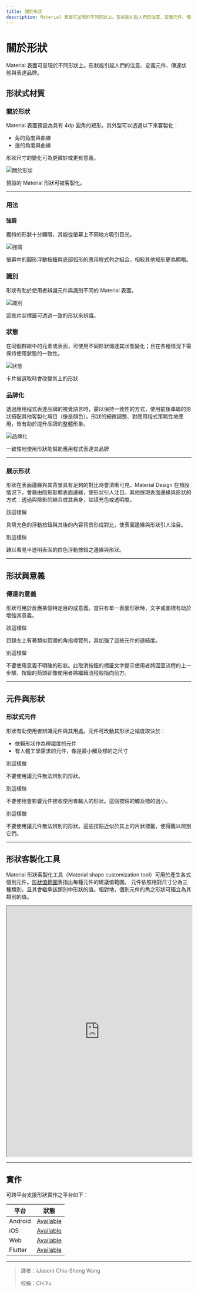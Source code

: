 ```yaml
---
title: 關於形狀
description: Material 表面可呈現於不同形狀上。形狀能引起人們的注意、定義元件、傳達狀態與表達品牌。
---
```

<!-- markdownlint-disable MD024 -->
<!-- markdownlint-disable MD025 -->
<!-- markdownlint-disable MD033 -->

# 關於形狀

Material 表面可呈現於不同形狀上。形狀能引起人們的注意、定義元件、傳達狀態與表達品牌。

## 形狀式材質

### 關於形狀

Material 表面預設為具有 4dp 圓角的矩形。其外型可以透過以下來客製化：

- 角的角度與曲線
- 邊的角度與曲線

形狀尺寸的變化可為更微妙或更有意義。

![關於形狀](https://lh3.googleusercontent.com/1j7-f8r9xWavWajmCX_WwRfG_zUAAzjRv6hEP8DZQFbwsFVuk3YgzJYG6n3yYa6d1eckD7l2hB3p2jq4rnrh7A2_WfnI875sS8Yjbw=w1064-v0)

<p class="annotation">預設的 Material 形狀可被客製化。</p>

---

### 用法

#### 強調

獨特的形狀十分顯眼，其能從螢幕上不同地方吸引目光。

![強調](https://lh3.googleusercontent.com/ujBYvkW-lp562Asx3R0l0Bm4ZLACqIys0JxAYyrr_EUk_lPnAHT7zXbVOeGU9uYM4fFR8pzdM39UDQiAj_h66CL3O9b95P6YB4zG=w1064-v0)

<p class="annotation">螢幕中的圓形浮動按鈕與底部弧形的應用程式列之組合，相較其他矩形更為顯眼。</p>

### 識別

形狀有助於使用者辨識元件與識別不同的 Material 表面。

![識別](https://lh3.googleusercontent.com/5yAZN8-dSSYBgfzOmjzSf2BrwTi-F8tcatRqMD-Mtq6kxqSJDED_G35dMrdLJFrXtUdNwXDM1nQ2O4A2wFiDgTjbk23OtAidga1OOA=w1064-v0)

<p class="annotation">這些片狀標籤可透過一致的形狀來辨識。</p>

### 狀態

在同個群組中的元素或表面，可使用不同形狀傳達其狀態變化；且在各種情況下需保持使用狀態的一致性。

![狀態](https://lh3.googleusercontent.com/V7o891pEgpaV13SgOUExcFqd4cKVM5hS1oiBsSCEcrpFMRDaNj3e4Er-DAcuwtqUVyMvX6PSIGapoZJzaac39Uh7W8sB52eLzThe=w1064-v0)

<p class="annotation">卡片被選取時會改變其上的形狀</p>

### 品牌化

透過應用程式表達品牌的視覺語言時，需以保持一致性的方式，使用前後串聯的形狀搭配其他客製化項目（像是顏色）。形狀的細微調整、對應用程式策略性地應用，皆有助於提升品牌的整體形象。

![品牌化](https://lh3.googleusercontent.com/gFFgjeHh97kuvAru2SdE3n9xt9YfxZo5KEQ9PIvgM4BuPU2CMI-Iaccq4cqalp3tETCXABGSh7oiah76m8ZzJRgIvsP7FuSzgV9g2Q=w1064-v0)

<p class="annotation">一致性地使用形狀能幫助應用程式表達其品牌</p>

---

### 展示形狀

形狀在表面邊緣與其背景具有足夠的對比時會清晰可見。Material Design 在預設情況下，會藉由陰影彰顯表面邊緣，使形狀引人注目。其他展現表面邊緣與形狀的方式：透過與陰影的結合或其自身，如填充色或透明度。

<div class="img-grid">
    <div class="grid-item">
         <img src="https://lh3.googleusercontent.com/XcFNmvUZdGtZk9tg82ZH7M9lzRU9cjhSHhtfY-Z1gyH5uxOULro-nx_8BSSj4amL_1MRnHrAA0_z1TFNu96oXBlOEb9SECTQFJVbu60=w1064-v0" alt="">
        <div class="item-divide divide-gn"></div>
        <div class="item-title title-gn">該這樣做</div>
        <p>具填充色的浮動按鈕與其後的內容背景形成對比，使表面邊緣與形狀引人注目。</p>
    </div>
    <div class="grid-item">
         <img src="https://lh3.googleusercontent.com/lm1ZRVkMHQUM2XPxwNpjaObMvOfXPMvGU-fAtTArBR-yLo_u7vdSHpbq2-J0cXVrytKDThNsEIYlgpZ0raIRwNUQIzr900LK0I55sA=w1064-v0" alt="">
        <div class="item-divide divide-rd"></div>
        <div class="item-title title-rd">別這樣做</div>
        <p>難以看見半透明表面的白色浮動按鈕之邊緣與形狀。</p>
    </div>
</div>

---

## 形狀與意義

### 傳達的意義

形狀可用於反應某個特定目的或意義。當只有單一表面形狀時，文字或圖標有助於增強其意義。

<div class="grid-all">
    <img src="https://lh3.googleusercontent.com/egfyphR9W_lQS3uTPSSfujPJpWMmOqMhzJVRRUKeDV7M6wIOi0gZFkyVDJE-XjsfHkqVZ3he0pOoxMX9UCnVylG13TacfLOL8dz32g=w1064-v0" alt="">
    <div class="item-divide divide-gn"></div>
    <div class="item-title title-gn">該這樣做</div>
    <p class="annotation">目錄左上有著類似箭頭的角指導覽列，其加強了這些元件的連結度。</p>
</div>

<div class="grid-all">
    <img src="https://lh3.googleusercontent.com/aEELQZHqOaruwCffu23AJ06KSrBVAhtkk57gRKjt13vgMBUPCq2KnmO5FilKvyOndpZ6thKsVNb2QuA-7KfbMuFKdSL0WwdTVgTD=w1064-v0" alt="">
    <div class="item-divide divide-rd"></div>
    <div class="item-title title-rd">別這樣做</div>
    <p class="annotation">不要使用意義不明確的形狀。此取消按鈕的標籤文字提示使用者將回至流程的上一步驟，按鈕的箭頭卻像使用者將繼續流程般指向前方。</p>
</div>

---

## 元件與形狀

### 形狀式元件

形狀有助使用者辨識元件與其用處。元件可改動其形狀之幅度取決於：

- 依賴形狀作為辨識度的元件
- 有人體工學需求的元件，像是最小觸及標的之尺寸

<div class="grid-all">
    <img src="https://lh3.googleusercontent.com/lbhyJ6Z9deQmAMV-9AzzdP9sJkN_bUNZR53T0h-lfycp_7jpCITVdMxKCUGVlPRK0ZuKiDjPXavGxaKr5IBat40Hn9kIQfm2K6wM=w1064-v0" alt="">
    <div class="item-divide divide-rd"></div>
    <div class="item-title title-rd">別這樣做</div>
    <p class="annotation">不要使用讓元件無法辨別的形狀。</p>
</div>

<div class="grid-all">
    <img src="https://lh3.googleusercontent.com/35_1hRxKpD01gKZTj_S6n5dLToFuFkbHksrKzZrkBe8M1tuhrU0Uk1mpAbhhKk0x_jcuhjbmR1xPxS0sDtzvSbbZfoBeQ_N5Mh40JQ=w1064-v0" alt="">
    <div class="item-divide divide-rd"></div>
    <div class="item-title title-rd">別這樣做</div>
    <p class="annotation">不要使用會影響元件接收使用者輸入的形狀。這個按鈕的觸及標的過小。</p>
</div>

<div class="grid-all">
    <img src="https://lh3.googleusercontent.com/fmzBu08eGMthTn6nkaLol2vuVMc1Nfp49yqduCSozgXnVjoR8TGw4_TK5t1Ycyki6DlOf7l3CVh3KeE37zXvEh5dMuOHyFevgMhW=w1064-v0" alt="">
    <div class="item-divide divide-rd"></div>
    <div class="item-title title-rd">別這樣做</div>
    <p class="annotation">不要使用讓元件無法辨別的形狀。這些按鈕近似於其上的片狀標籤，使得難以辨別它們。</p>
</div>

---

## 形狀客製化工具

Material 形狀客製化工具（Material shape customization tool）可用於產生各式個別元件。[形狀值範圍](https://material.io/design/shape/applying-shape-to-ui.html#baseline-shape-values)表指出每種元件的建議值範圍。
元件依照相對尺寸分為三種類別，且其會繼承該類別中形狀的值。相對地，個別元件的角之形狀可獨立為其類別的值。

<iframe src="https://material.io/inline-tools/shape/" title="" style="width: 100%; height:680px"></iframe>

---

## 實作

可跨平台支援形狀實作之平台如下：

| 平台 | 狀態 |
|  ----  | ----  |
| Android | <a href="https://material.io/develop/android/theming/shape">Available</a> |
| iOS | <a href="https://material.io/develop/ios/docs/supporting-shapes">Available</a> |
| Web | <a href="https://material.io/develop/web/theming/shape">Available</a> |
| Flutter | <a href="https://api.flutter.dev/flutter/painting/ShapeBorder-class.html">Available</a> |

---

> 譯者：(Jason) Chia-Sheng Wang
>
> 校稿：CH.Yu
